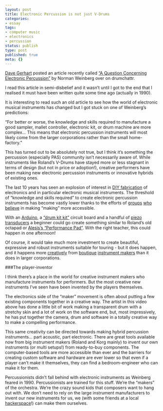 ```yaml
---
layout: post
title: Electronic Percussion is not just V-Drums
categories:
- essay
tags:
- computer music
- electronics
- percussion
status: publish
type: post
published: true
meta: {}
---
```


[Dave Gerhart](http://twitter.com/#!/drgerhart) posted an article recently called 
[“A Question Concerning Electronic Percussion”](http://drumchattr.com/a-question-concerning-electronic-percussion/) by Norman Weinberg over on drumchattr.


I read this article in semi-disbelief and it wasn’t until I got to the end that I realised it must have been written quite some time ago (actually in 1990).


It 
is interesting to read such an old article to see how the world of electronic musical instruments has changed but I got stuck on one of Weinberg’s predictions:


“For better or worse, the knowledge and skills required to manufacture a good sampler, mallet controller, electronic kit, or drum machine are more complex… This means that electronic percussion instruments will most likely come from the larger corporations rather than the small home-factory.”


This has turned out to be absolutely not true, but I think it’s something the percussion (especially PAS) community isn’t necessarily aware of. While instruments like Roland’s V-Drums have stayed more or less stagnant in terms of design (but not in price or adoption!), creative performers have been making new electronic percussion instruments or innovative hybrids of existing ones.


The last 10 years has seen an explosion of interest in 
[DIY fabrication](http://makezine.com/) of electronics and in particular electronic musical instruments. The threshold of “knowledge and skills required” to create electronic percussion instruments has become vastly lower thanks to the efforts of 
[groups](http://www.arduino.cc/) 
[who](http://www.processing.org/) 
[believe](http://www.sparkfun.com/) in making “making” more accessible.


With an 
[Arduino](http://www.arduino.cc/), a 
[“drum kit kit”](http://spikenzielabs.com/SpikenzieLabs/DrumKitKit.html) circuit board and a handful of 
[piezo transducers](http://contactmicrophones.com/products-prepiezo.html) a beginner could go create something similar to Roland’s old octapad or 
[Alesis’s “Performance Pad”](http://www.alesis.com/performancepad). With the right teacher, this could happen in one afternoon!


Of course, it would take much more investment to create beautiful, expressive and robust instruments suitable for touring - but it does happen, and it happens more 
[creatively](http://www.monome.org) from 
[boutique](http://www.wernick.net/) 
[instrument makers](http://www.alternatemode.com/) than it does in larger corporations.


###The player-inventor



I think there’s a place in the world for creative instrument makers who manufacture instruments for performers. But the most creative new instruments I’ve seen have been invented by the players themselves.





The electronics side of the “maker” movement is often about putting a few existing components together in a creative way. The artist in this video above has done a little bit of work making a transparent drum with a stretchy skin and a lot of work on the software end, but, most impressively, he has put together the  camera, drum and software in a totally creative way to make a compelling performance.


This same creativity can be directed towards making hybrid percussion instruments… part acoustic, part electronic. There are great tools available now from big instrument makers (Roland and Korg mainly) to invent our own instruments (or multi setups!) from ready-to-buy components. The computer-based tools are more accessible than ever and the barriers for creating custom software and hardware are ever lower so that even if a player can’t make it themselves, they can find a bedroom-engineer who can make it for them.


Percussionists didn’t fall behind with electronic instruments as Weinberg feared in 1990. Percussionists are trained for this stuff. We’re the “makers” of the orchestra. We’re the crazy sound kids that composers want to hang out with. We don’t need to rely on the large instrument manufacturers to invent our new instruments for us, we (with some friends at a local 
[hackerspace](http://hackerspaces.org/wiki/Hackerspaces)!) can make them ourselves.
